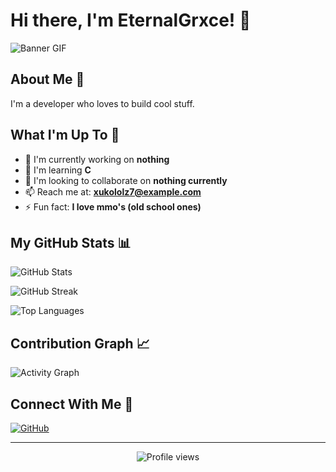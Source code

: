 # Hi there, I'm EternalGrxce! 👋

![Banner GIF](https://i.pinimg.com/736x/0e/cb/0f/0ecb0f48a98a57f57fdd35a5a0dceb88.jpg)

## About Me 💫

I'm a developer who loves to build cool stuff.

## What I'm Up To 🚀

- 🔭 I'm currently working on **nothing**
- 🌱 I'm learning **C**
- 👯 I'm looking to collaborate on **nothing currently**
- 📫 Reach me at: **xukololz7@example.com**
- ⚡ Fun fact: **I love mmo's (old school ones)**

## My GitHub Stats 📊

![GitHub Stats](https://github-readme-stats.vercel.app/api?username=XukoPop&show_icons=true&theme=graywhite)

![GitHub Streak](https://github-readme-streak-stats.herokuapp.com/?user=XukoPop&theme=graywhite)

![Top Languages](https://github-readme-stats.vercel.app/api/top-langs/?username=XukoPop&layout=compact&theme=graywhite)

## Contribution Graph 📈

![Activity Graph](https://github-profile-summary-cards.vercel.app/api/cards/profile-details?username=XukoPop&theme=github)

<!--START_SECTION:waka-->
<!--END_SECTION:waka-->

## Connect With Me 🔗

[![GitHub](https://img.shields.io/badge/GitHub-100000?style=for-the-badge&logo=github&logoColor=white)](https://github.com/XukoPop)

---

<p align="center">
  <img src="https://komarev.com/ghpvc/?username=XukoPop&color=blueviolet" alt="Profile views">
</p>
